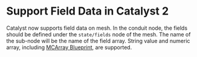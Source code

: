 # Support Field Data in Catalyst 2

Catalyst now supports field data on mesh.
In the conduit node, the fields should be defined under the `state/fields` node of the mesh.
The name of the sub-node will be the name of the field array. String value and numeric array, including [MCArray Blueprint](https://llnl-conduit.readthedocs.io/en/latest/blueprint_mcarray.html), are supported.
